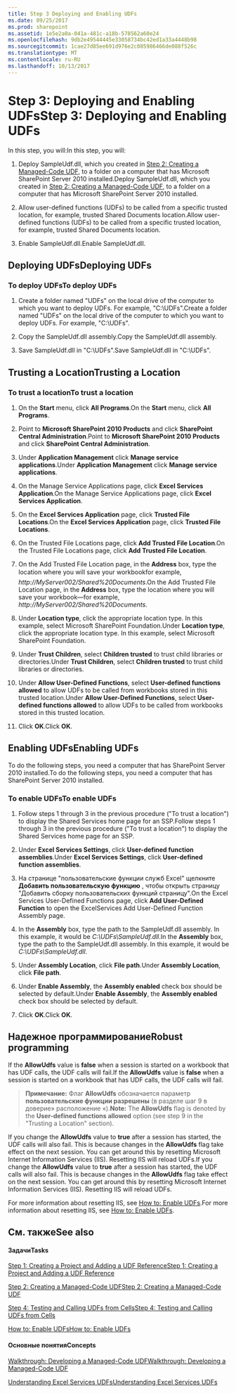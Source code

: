 ```yaml
---
title: Step 3 Deploying and Enabling UDFs
ms.date: 09/25/2017
ms.prod: sharepoint
ms.assetid: 1e5e2a0a-041a-481c-a18b-578562a60e24
ms.openlocfilehash: 9db2e49544445e33058734bc42ed1a33a4448b98
ms.sourcegitcommit: 1cae27d85ee691d976e2c085986466de088f526c
ms.translationtype: MT
ms.contentlocale: ru-RU
ms.lasthandoff: 10/13/2017
---
```

# <a name="step-3-deploying-and-enabling-udfs"></a><span data-ttu-id="e2ff8-102">Step 3: Deploying and Enabling UDFs</span><span class="sxs-lookup"><span data-stu-id="e2ff8-102">Step 3: Deploying and Enabling UDFs</span></span>

<span data-ttu-id="e2ff8-103">In this step, you will:</span><span class="sxs-lookup"><span data-stu-id="e2ff8-103">In this step, you will:</span></span>
  
    
    


1. <span data-ttu-id="e2ff8-104">Deploy SampleUdf.dll, which you created in  [Step 2: Creating a Managed-Code UDF](step-2-creating-a-managed-code-udf.md), to a folder on a computer that has Microsoft SharePoint Server 2010 installed.</span><span class="sxs-lookup"><span data-stu-id="e2ff8-104">Deploy SampleUdf.dll, which you created in  [Step 2: Creating a Managed-Code UDF](step-2-creating-a-managed-code-udf.md), to a folder on a computer that has Microsoft SharePoint Server 2010 installed.</span></span>
    
  
2. <span data-ttu-id="e2ff8-105">Allow user-defined functions (UDFs) to be called from a specific trusted location, for example, trusted Shared Documents location.</span><span class="sxs-lookup"><span data-stu-id="e2ff8-105">Allow user-defined functions (UDFs) to be called from a specific trusted location, for example, trusted Shared Documents location.</span></span> 
    
  
3. <span data-ttu-id="e2ff8-106">Enable SampleUdf.dll.</span><span class="sxs-lookup"><span data-stu-id="e2ff8-106">Enable SampleUdf.dll.</span></span>
    
  

## <a name="deploying-udfs"></a><span data-ttu-id="e2ff8-107">Deploying UDFs</span><span class="sxs-lookup"><span data-stu-id="e2ff8-107">Deploying UDFs</span></span>


### <a name="to-deploy-udfs"></a><span data-ttu-id="e2ff8-108">To deploy UDFs</span><span class="sxs-lookup"><span data-stu-id="e2ff8-108">To deploy UDFs</span></span>


1. <span data-ttu-id="e2ff8-p101">Create a folder named "UDFs" on the local drive of the computer to which you want to deploy UDFs. For example, "C:\\UDFs".</span><span class="sxs-lookup"><span data-stu-id="e2ff8-p101">Create a folder named "UDFs" on the local drive of the computer to which you want to deploy UDFs. For example, "C:\\UDFs".</span></span>
    
  
2. <span data-ttu-id="e2ff8-111">Copy the SampleUdf.dll assembly.</span><span class="sxs-lookup"><span data-stu-id="e2ff8-111">Copy the SampleUdf.dll assembly.</span></span>
    
  
3. <span data-ttu-id="e2ff8-112">Save SampleUdf.dll in "C:\\UDFs".</span><span class="sxs-lookup"><span data-stu-id="e2ff8-112">Save SampleUdf.dll in "C:\\UDFs".</span></span> 
    
  

## <a name="trusting-a-location"></a><span data-ttu-id="e2ff8-113">Trusting a Location</span><span class="sxs-lookup"><span data-stu-id="e2ff8-113">Trusting a Location</span></span>


### <a name="to-trust-a-location"></a><span data-ttu-id="e2ff8-114">To trust a location</span><span class="sxs-lookup"><span data-stu-id="e2ff8-114">To trust a location</span></span>


1. <span data-ttu-id="e2ff8-115">On the **Start** menu, click **All Programs**.</span><span class="sxs-lookup"><span data-stu-id="e2ff8-115">On the **Start** menu, click **All Programs**.</span></span> 
    
  
2. <span data-ttu-id="e2ff8-116">Point to **Microsoft SharePoint 2010 Products** and click **SharePoint Central Administration**.</span><span class="sxs-lookup"><span data-stu-id="e2ff8-116">Point to **Microsoft SharePoint 2010 Products** and click **SharePoint Central Administration**.</span></span> 
    
  
3. <span data-ttu-id="e2ff8-117">Under **Application Management** click **Manage service applications**.</span><span class="sxs-lookup"><span data-stu-id="e2ff8-117">Under **Application Management** click **Manage service applications**.</span></span>
    
  
4. <span data-ttu-id="e2ff8-118">On the Manage Service Applications page, click **Excel Services Application**.</span><span class="sxs-lookup"><span data-stu-id="e2ff8-118">On the Manage Service Applications page, click **Excel Services Application**.</span></span>
    
  
5. <span data-ttu-id="e2ff8-119">On the **Excel Services Application** page, click **Trusted File Locations**.</span><span class="sxs-lookup"><span data-stu-id="e2ff8-119">On the **Excel Services Application** page, click **Trusted File Locations**.</span></span>
    
  
6. <span data-ttu-id="e2ff8-120">On the Trusted File Locations page, click **Add Trusted File Location**.</span><span class="sxs-lookup"><span data-stu-id="e2ff8-120">On the Trusted File Locations page, click **Add Trusted File Location**.</span></span> 
    
  
7. <span data-ttu-id="e2ff8-121">On the Add Trusted File Location page, in the **Address** box, type the location where you will save your workbookfor example, _http://MyServer002/Shared%20Documents_.</span><span class="sxs-lookup"><span data-stu-id="e2ff8-121">On the Add Trusted File Location page, in the **Address** box, type the location where you will save your workbook—for example, _http://MyServer002/Shared%20Documents_.</span></span> 
    
  
8. <span data-ttu-id="e2ff8-p102">Under **Location type**, click the appropriate location type. In this example, select Microsoft SharePoint Foundation.</span><span class="sxs-lookup"><span data-stu-id="e2ff8-p102">Under **Location type**, click the appropriate location type. In this example, select Microsoft SharePoint Foundation.</span></span>
    
  
9. <span data-ttu-id="e2ff8-124">Under **Trust Children**, select **Children trusted** to trust child libraries or directories.</span><span class="sxs-lookup"><span data-stu-id="e2ff8-124">Under **Trust Children**, select **Children trusted** to trust child libraries or directories.</span></span>
    
  
10. <span data-ttu-id="e2ff8-125">Under **Allow User-Defined Functions**, select **User-defined functions allowed** to allow UDFs to be called from workbooks stored in this trusted location.</span><span class="sxs-lookup"><span data-stu-id="e2ff8-125">Under **Allow User-Defined Functions**, select **User-defined functions allowed** to allow UDFs to be called from workbooks stored in this trusted location.</span></span>
    
  
11. <span data-ttu-id="e2ff8-126">Click **OK**.</span><span class="sxs-lookup"><span data-stu-id="e2ff8-126">Click **OK**.</span></span>
    
  

## <a name="enabling-udfs"></a><span data-ttu-id="e2ff8-127">Enabling UDFs</span><span class="sxs-lookup"><span data-stu-id="e2ff8-127">Enabling UDFs</span></span>

<span data-ttu-id="e2ff8-128">To do the following steps, you need a computer that has SharePoint Server 2010 installed.</span><span class="sxs-lookup"><span data-stu-id="e2ff8-128">To do the following steps, you need a computer that has SharePoint Server 2010 installed.</span></span>
  
    
    

### <a name="to-enable-udfs"></a><span data-ttu-id="e2ff8-129">To enable UDFs</span><span class="sxs-lookup"><span data-stu-id="e2ff8-129">To enable UDFs</span></span>


1. <span data-ttu-id="e2ff8-130">Follow steps 1 through 3 in the previous procedure ("To trust a location") to display the Shared Services home page for an SSP.</span><span class="sxs-lookup"><span data-stu-id="e2ff8-130">Follow steps 1 through 3 in the previous procedure ("To trust a location") to display the Shared Services home page for an SSP.</span></span>
    
  
2. <span data-ttu-id="e2ff8-131">Under **Excel Services Settings**, click **User-defined function assemblies**.</span><span class="sxs-lookup"><span data-stu-id="e2ff8-131">Under **Excel Services Settings**, click **User-defined function assemblies**.</span></span> 
    
  
3. <span data-ttu-id="e2ff8-132">На странице "пользовательские функции служб Excel" щелкните **Добавить пользовательскую функцию** , чтобы открыть страницу "Добавить сборку пользовательских функций страницу".</span><span class="sxs-lookup"><span data-stu-id="e2ff8-132">On the Excel Services User-Defined Functions page, click **Add User-Defined Function** to open the ExcelServices Add User-Defined Function Assembly page.</span></span>
    
  
4. <span data-ttu-id="e2ff8-p103">In the **Assembly** box, type the path to the SampleUdf.dll assembly. In this example, it would be _C:\\UDFs\\SampleUdf.dll_.</span><span class="sxs-lookup"><span data-stu-id="e2ff8-p103">In the **Assembly** box, type the path to the SampleUdf.dll assembly. In this example, it would be _C:\\UDFs\\SampleUdf.dll_.</span></span>
    
  
5. <span data-ttu-id="e2ff8-135">Under **Assembly Location**, click **File path**.</span><span class="sxs-lookup"><span data-stu-id="e2ff8-135">Under **Assembly Location**, click **File path**.</span></span>
    
  
6. <span data-ttu-id="e2ff8-136">Under **Enable Assembly**, the **Assembly enabled** check box should be selected by default.</span><span class="sxs-lookup"><span data-stu-id="e2ff8-136">Under **Enable Assembly**, the **Assembly enabled** check box should be selected by default.</span></span>
    
  
7. <span data-ttu-id="e2ff8-137">Click **OK**.</span><span class="sxs-lookup"><span data-stu-id="e2ff8-137">Click **OK**.</span></span>
    
  

## <a name="robust-programming"></a><span data-ttu-id="e2ff8-138">Надежное программирование</span><span class="sxs-lookup"><span data-stu-id="e2ff8-138">Robust programming</span></span>

<span data-ttu-id="e2ff8-139">If the **AllowUdfs** value is **false** when a session is started on a workbook that has UDF calls, the UDF calls will fail.</span><span class="sxs-lookup"><span data-stu-id="e2ff8-139">If the **AllowUdfs** value is **false** when a session is started on a workbook that has UDF calls, the UDF calls will fail.</span></span>
  
    
    

> <span data-ttu-id="e2ff8-140">**Примечание:** Флаг **AllowUdfs** обозначается параметр **пользовательские функции разрешены** (в разделе шаг 9 в доверие» расположение «).</span><span class="sxs-lookup"><span data-stu-id="e2ff8-140">**Note:** The **AllowUdfs** flag is denoted by the **User-defined functions allowed** option (see step 9 in the "Trusting a Location" section).</span></span>
  
    
    

<span data-ttu-id="e2ff8-p104">If you change the **AllowUdfs** value to **true** after a session has started, the UDF calls will also fail. This is because changes in the **AllowUdfs** flag take effect on the next session. You can get around this by resetting Microsoft Internet Information Services (IIS). Resetting IIS will reload UDFs.</span><span class="sxs-lookup"><span data-stu-id="e2ff8-p104">If you change the **AllowUdfs** value to **true** after a session has started, the UDF calls will also fail. This is because changes in the **AllowUdfs** flag take effect on the next session. You can get around this by resetting Microsoft Internet Information Services (IIS). Resetting IIS will reload UDFs.</span></span>
  
    
    
<span data-ttu-id="e2ff8-145">For more information about resetting IIS, see  [How to: Enable UDFs](how-to-enable-udfs.md).</span><span class="sxs-lookup"><span data-stu-id="e2ff8-145">For more information about resetting IIS, see  [How to: Enable UDFs](how-to-enable-udfs.md).</span></span>
  
    
    

## <a name="see-also"></a><span data-ttu-id="e2ff8-146">См. также</span><span class="sxs-lookup"><span data-stu-id="e2ff8-146">See also</span></span>


#### <a name="tasks"></a><span data-ttu-id="e2ff8-147">Задачи</span><span class="sxs-lookup"><span data-stu-id="e2ff8-147">Tasks</span></span>


  
    
    
 [<span data-ttu-id="e2ff8-148">Step 1: Creating a Project and Adding a UDF Reference</span><span class="sxs-lookup"><span data-stu-id="e2ff8-148">Step 1: Creating a Project and Adding a UDF Reference</span></span>](step-1-creating-a-project-and-adding-a-udf-reference.md)
  
    
    
 [<span data-ttu-id="e2ff8-149">Step 2: Creating a Managed-Code UDF</span><span class="sxs-lookup"><span data-stu-id="e2ff8-149">Step 2: Creating a Managed-Code UDF</span></span>](step-2-creating-a-managed-code-udf.md)
  
    
    
 [<span data-ttu-id="e2ff8-150">Step 4: Testing and Calling UDFs from Cells</span><span class="sxs-lookup"><span data-stu-id="e2ff8-150">Step 4: Testing and Calling UDFs from Cells</span></span>](step-4-testing-and-calling-udfs-from-cells.md)
  
    
    
 [<span data-ttu-id="e2ff8-151">How to: Enable UDFs</span><span class="sxs-lookup"><span data-stu-id="e2ff8-151">How to: Enable UDFs</span></span>](how-to-enable-udfs.md)
#### <a name="concepts"></a><span data-ttu-id="e2ff8-152">Основные понятия</span><span class="sxs-lookup"><span data-stu-id="e2ff8-152">Concepts</span></span>


  
    
    
 [<span data-ttu-id="e2ff8-153">Walkthrough: Developing a Managed-Code UDF</span><span class="sxs-lookup"><span data-stu-id="e2ff8-153">Walkthrough: Developing a Managed-Code UDF</span></span>](walkthrough-developing-a-managed-code-udf.md)
  
    
    
 [<span data-ttu-id="e2ff8-154">Understanding Excel Services UDFs</span><span class="sxs-lookup"><span data-stu-id="e2ff8-154">Understanding Excel Services UDFs</span></span>](understanding-excel-services-udfs.md)
